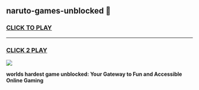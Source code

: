
## naruto-games-unblocked 👋
<h3>
<a href="https://premium.freeplayer.one?title=naruto-games-unblocked&ref=14F">CLICK TO PLAY</a></h3>
<hr>

<h3>
<a href="https://premium.freeplayer.one?title=naruto-games-unblocked&ref=14F">CLICK 2 PLAY</a>
  
</h3>

<a href="https://premium.freeplayer.one?title=naruto-games-unblocked&ref=12F/"><img src="https://clearcache.store/games.png"></a>


**worlds hardest game unblocked: Your Gateway to Fun and Accessible Online Gaming**

